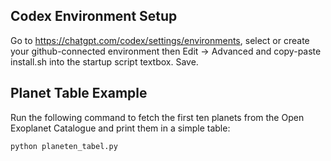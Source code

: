 ## Codex Environment Setup
Go to https://chatgpt.com/codex/settings/environments, select or create your github-connected environment then Edit -> Advanced and copy-paste install.sh into the startup script textbox. Save.

## Planet Table Example
Run the following command to fetch the first ten planets from the Open Exoplanet Catalogue and print them in a simple table:

```bash
python planeten_tabel.py
```
